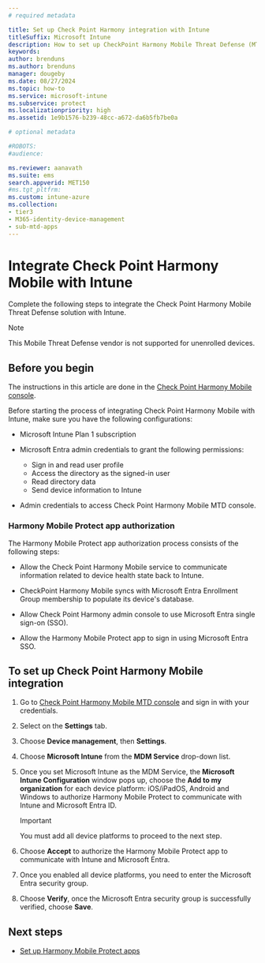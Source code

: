 ```yaml
---
# required metadata

title: Set up Check Point Harmony integration with Intune
titleSuffix: Microsoft Intune
description: How to set up CheckPoint Harmony Mobile Threat Defense (MTD) with Microsoft Intune to control mobile device access to your corporate resources.
keywords:
author: brenduns
ms.author: brenduns
manager: dougeby
ms.date: 08/27/2024
ms.topic: how-to
ms.service: microsoft-intune
ms.subservice: protect
ms.localizationpriority: high
ms.assetid: 1e9b1576-b239-48cc-a672-da6b5fb7be0a

# optional metadata

#ROBOTS:
#audience:

ms.reviewer: aanavath
ms.suite: ems
search.appverid: MET150
#ms.tgt_pltfrm:
ms.custom: intune-azure
ms.collection:
- tier3
- M365-identity-device-management
- sub-mtd-apps
---
```


# Integrate Check Point Harmony Mobile with Intune

Complete the following steps to integrate the Check Point Harmony Mobile Threat Defense solution with Intune.

> [!NOTE]
>
> This Mobile Threat Defense vendor is not supported for unenrolled devices.

## Before you begin

The instructions in this article are done in the [Check Point Harmony Mobile console](https://portal.checkpoint.com).

Before starting the process of integrating Check Point Harmony Mobile with Intune, make sure you have the following configurations:

- Microsoft Intune Plan 1 subscription
- Microsoft Entra admin credentials to grant the following permissions:

  - Sign in and read user profile
  - Access the directory as the signed-in user
  - Read directory data
  - Send device information to Intune

- Admin credentials to access Check Point Harmony Mobile MTD console.

### Harmony Mobile Protect app authorization

The Harmony Mobile Protect app authorization process consists of the following steps:

- Allow the Check Point Harmony Mobile service to communicate information related to device health state back to Intune.

- CheckPoint Harmony Mobile syncs with Microsoft Entra Enrollment Group membership to populate its device's database.

- Allow Check Point Harmony admin console to use Microsoft Entra single sign-on (SSO).

- Allow the Harmony Mobile Protect app to sign in using Microsoft Entra SSO.

## To set up Check Point Harmony Mobile integration

1. Go to [Check Point Harmony Mobile MTD console](https://portal.checkpoint.com) and sign in with your credentials.

2. Select on the **Settings** tab.

3. Choose **Device management**, then **Settings**.

4. Choose **Microsoft Intune** from the **MDM Service** drop-down list.

5. Once you set Microsoft Intune as the MDM Service, the **Microsoft Intune Configuration** window pops up, choose the **Add to my organization** for each device platform: iOS/iPadOS, Android and Windows to authorize Harmony Mobile Protect to communicate with Intune and Microsoft Entra ID.

   > [!IMPORTANT]
   >
   > You must add all device platforms to proceed to the next step.

6. Choose **Accept** to authorize the Harmony Mobile Protect app to communicate with Intune and Microsoft Entra.

7. Once you enabled all device platforms, you need to enter the Microsoft Entra security group.

8. Choose **Verify**, once the Microsoft Entra security group is successfully verified, choose **Save**.

## Next steps

- [Set up Harmony Mobile Protect apps](mtd-apps-ios-app-configuration-policy-add-assign.md)
